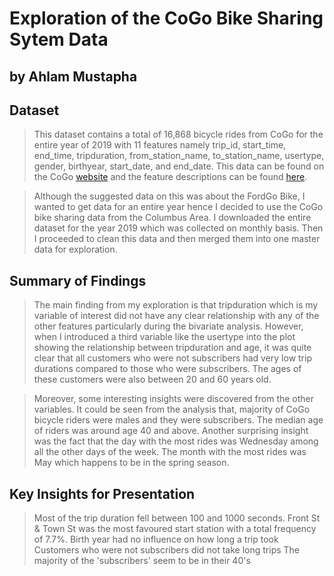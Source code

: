 # Exploration of the CoGo Bike Sharing Sytem Data
## by Ahlam Mustapha


## Dataset
>This dataset contains a total of 16,868 bicycle rides from CoGo for the entire year of 2019 with 11 features namely trip_id, start_time, end_time, tripduration, from_station_name, to_station_name, usertype, gender, birthyear, start_date, and end_date. 
This data can be found on the CoGo [website](https://cogo-sys-data.s3.amazonaws.com/index.html) and the feature descriptions can be found [here](https://cogobikeshare.com/system-data). 

>Although the suggested data on this was about the FordGo Bike, I wanted to get data for an entire year hence I decided to use the CoGo bike sharing data from the Columbus Area. I downloaded the entire dataset for the year 2019 which was collected on monthly basis. Then I proceeded to clean this data and then merged them into one master data for exploration. 


## Summary of Findings

> The main finding from my exploration is that tripduration which is my variable of interest did not have any clear relationship with any of the other features particularly during the bivariate analysis. However, when I introduced a third variable like the usertype into the plot showing the relationship between tripduration and age, it was quite clear that all customers who were not subscribers had very low trip durations compared to those who were subscribers. The ages of these customers were also between 20 and 60 years old.

>Moreover, some interesting insights were discovered from the other variables. It could be seen from the analysis that, majority of CoGo bicycle riders were males and they were subscribers. The median age of riders was around age 40 and above. Another surprising insight was the fact that the day with the most rides was Wednesday among all the other days of the week. The month with the most rides was May which happens to be in the spring season. 


## Key Insights for Presentation

> Most of the trip duration fell between 100 and 1000 seconds. 
Front St & Town St was the most favoured start station with a total frequency of 7.7%.
Birth year had no influence on how long a trip took
Customers who were not subscribers did not take long trips
The majority of the 'subscribers' seem to be in their 40's
